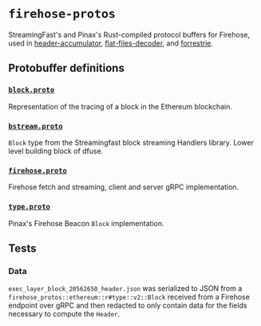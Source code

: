 # `firehose-protos`

StreamingFast's and Pinax's Rust-compiled protocol buffers for Firehose,
used in [header-accumulator](./../header-accumulator/Readme.md),
[flat-files-decoder](./../flat-files-decoder/Readme.md), and
[forrestrie](./../../README.md).

## Protobuffer definitions

### [`block.proto`](https://github.com/streamingfast/firehose-ethereum/blob/335607aac766f9f3c6946d8b1ad3c8e36ab70930/proto/sf/ethereum/type/v2/type.proto)

Representation of the tracing of a block in the Ethereum blockchain.

### [`bstream.proto`](https://github.com/streamingfast/bstream/blob/develop/proto/sf/bstream/v1/bstream.proto)

`Block` type from the Streamingfast block streaming Handlers library. Lower level building block of dfuse.

### [`firehose.proto`](https://github.com/streamingfast/proto/blob/develop/sf/firehose/v2/firehose.proto)

Firehose fetch and streaming, client and server gRPC implementation.

### [`type.proto`](https://github.com/pinax-network/firehose-beacon/blob/main/proto/sf/beacon/type/v1/type.proto)

Pinax's Firehose Beacon `Block` implementation.

## Tests

### Data

`exec_layer_block_20562650_header.json` was serialized to JSON from a
`firehose_protos::ethereum::r#type::v2::Block` received from a Firehose endpoint
over gRPC and then redacted to only contain data for the fields necessary
to compute the `Header`.
